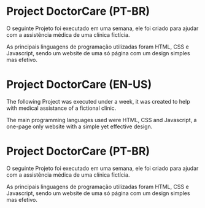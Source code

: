 # Project DoctorCare (PT-BR)

O seguinte Projeto foi executado em uma semana, ele foi criado para ajudar com a assistência médica de uma clínica fictícia.

As principais linguagens de programação utilizadas foram HTML, CSS e Javascript, sendo um website de uma só página com um design simples mas efetivo.

# Project DoctorCare (EN-US)

The following Project was executed under a week, it was created to help with medical assistance of a fictional clinic.

The main programming languages used were HTML, CSS and Javascript, a one-page only website with a simple yet effective design.

# Project DoctorCare (PT-BR)

O seguinte Projeto foi executado em uma semana, ele foi criado para ajudar com a assistência médica de uma clínica fictícia.

As principais linguagens de programação utilizadas foram HTML, CSS e Javascript, sendo um website de uma só página com um design simples mas efetivo.
